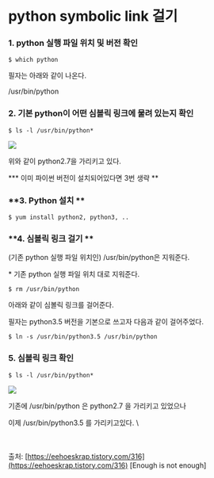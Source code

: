 # python symbolic link 걸기

### **1. python 실행 파일 위치 및 버전 확인**

```
$ which python
```

필자는 아래와 같이 나온다.

/usr/bin/python

&#x20;

### **2. 기본 python이 어떤 심볼릭 링크에 물려 있는지 확인**

```
$ ls -l /usr/bin/python*
```

![](https://blog.kakaocdn.net/dn/dQ9fJa/btquBK94qf1/LTk3I0MO1k3dheYzVOSY1K/img.png)

위와 같이 python2.7을 가리키고 있다.

&#x20;

**\* 이미 파이썬 버전이 설치되어있다면 3번 생략 **



### **3. Python 설치 **

```
$ yum install python2, python3, ..
```



### **4. 심볼릭 링크 걸기 **

(기존 python 실행 파일 위치인) /usr/bin/python은 지워준다.&#x20;

\* 기존 python 실행 파일 위치 대로 지워준다.&#x20;

```
$ rm /usr/bin/python
```

아래와 같이 심볼릭 링크를 걸어준다.&#x20;

필자는 python3.5 버전을 기본으로 쓰고자 다음과 같이 걸어주었다.

```
$ ln -s /usr/bin/python3.5 /usr/bin/python
```



### **5. 심볼릭 링크 확인**

```
$ ls -l /usr/bin/python*
```

![](https://blog.kakaocdn.net/dn/rmcC2/btquDsUGCaL/ZZHk6qxD1NM0GM9SUOb9Dk/img.png)

기존에 /usr/bin/python 은 python2.7 을 가리키고 있었으나&#x20;

이제 /usr/bin/python3.5 를 가리키고있다. \


\
\
출처: [https://eehoeskrap.tistory.com/316](https://eehoeskrap.tistory.com/316) \[Enough is not enough]
